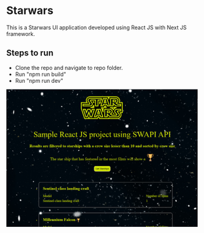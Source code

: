 # Starwars
This is a Starwars UI application developed using React JS with Next JS framework.

## Steps to run
- Clone the repo and navigate to repo folder.
- Run "npm run build"
- Run "npm run dev"

![Screenshot](image.png)